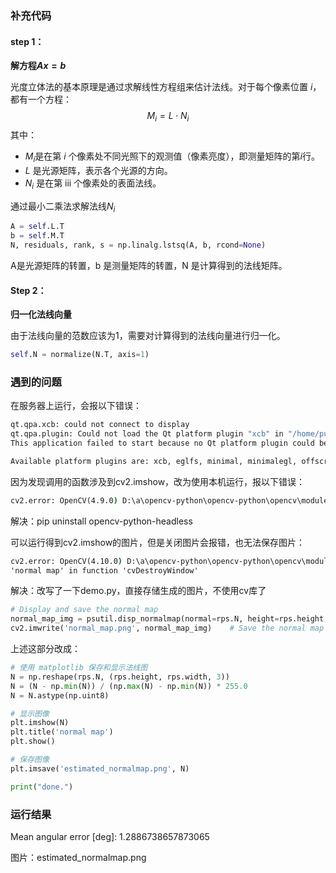 ### 补充代码

#### step 1：

**解方程$Ax = b$**

光度立体法的基本原理是通过求解线性方程组来估计法线。对于每个像素位置 $i$，都有一个方程：
$$
M_i=L\cdot N_i
$$
其中：

- $M_i$是在第 $i$ 个像素处不同光照下的观测值（像素亮度），即测量矩阵的第$i$行。
- $L$ 是光源矩阵，表示各个光源的方向。
- $N_i$ 是在第 iii 个像素处的表面法线。

通过最小二乘法求解法线$N_i$

```python
A = self.L.T
b = self.M.T
N, residuals, rank, s = np.linalg.lstsq(A, b, rcond=None)
```

A是光源矩阵的转置，b 是测量矩阵的转置，N 是计算得到的法线矩阵。

#### Step 2：

**归一化法线向量**

由于法线向量的范数应该为1，需要对计算得到的法线向量进行归一化。

```python
self.N = normalize(N.T, axis=1)
```



### 遇到的问题

在服务器上运行，会报以下错误：

```cmd
qt.qpa.xcb: could not connect to display 
qt.qpa.plugin: Could not load the Qt platform plugin "xcb" in "/home/pub/miniconda3/envs/pytorch_2.0.1/lib/python3.9/site-packages/cv2/qt/plugins" even though it was found.
This application failed to start because no Qt platform plugin could be initialized. Reinstalling the application may fix this problem.

Available platform plugins are: xcb, eglfs, minimal, minimalegl, offscreen, vnc, webgl.
```

因为发现调用的函数涉及到cv2.imshow，改为使用本机运行，报以下错误：

```cmd
cv2.error: OpenCV(4.9.0) D:\a\opencv-python\opencv-python\opencv\modules\highgui\src\window.cpp:1272: error: (-2:Unspecified error) The function is not implemented. Rebuild the library with Windows, GTK+ 2.x or Cocoa support. If you are on Ubuntu or Debian, install libgtk2.0-dev and pkg-config, then re-run cmake or configure script in function 'cvShowImage'
```

解决：pip uninstall opencv-python-headless

可以运行得到cv2.imshow的图片，但是关闭图片会报错，也无法保存图片：

```cmd
cv2.error: OpenCV(4.10.0) D:\a\opencv-python\opencv-python\opencv\modules\highgui\src\window_w32.cpp:1261: error: (-27:Null pointer) NULL window: 
'normal map' in function 'cvDestroyWindow'
```

解决：改写了一下demo.py，直接存储生成的图片，不使用cv库了

```python
# Display and save the normal map
normal_map_img = psutil.disp_normalmap(normal=rps.N, height=rps.height, width=rps.width)
cv2.imwrite('normal_map.png', normal_map_img)    # Save the normal map as an image
```

上述这部分改成：

```python
# 使用 matplotlib 保存和显示法线图
N = np.reshape(rps.N, (rps.height, rps.width, 3))
N = (N - np.min(N)) / (np.max(N) - np.min(N)) * 255.0
N = N.astype(np.uint8)

# 显示图像
plt.imshow(N)
plt.title('normal map')
plt.show()

# 保存图像
plt.imsave('estimated_normalmap.png', N)

print("done.")
```



### 运行结果
Mean angular error [deg]:  1.2886738657873065

图片：estimated_normalmap.png



